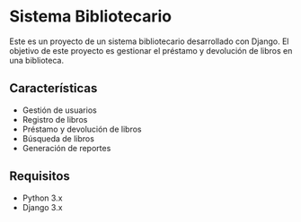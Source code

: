 # Sistema Bibliotecario

Este es un proyecto de un sistema bibliotecario desarrollado con Django. El objetivo de este proyecto es gestionar el préstamo y devolución de libros en una biblioteca.

## Características

- Gestión de usuarios
- Registro de libros
- Préstamo y devolución de libros
- Búsqueda de libros
- Generación de reportes

## Requisitos

- Python 3.x
- Django 3.x


